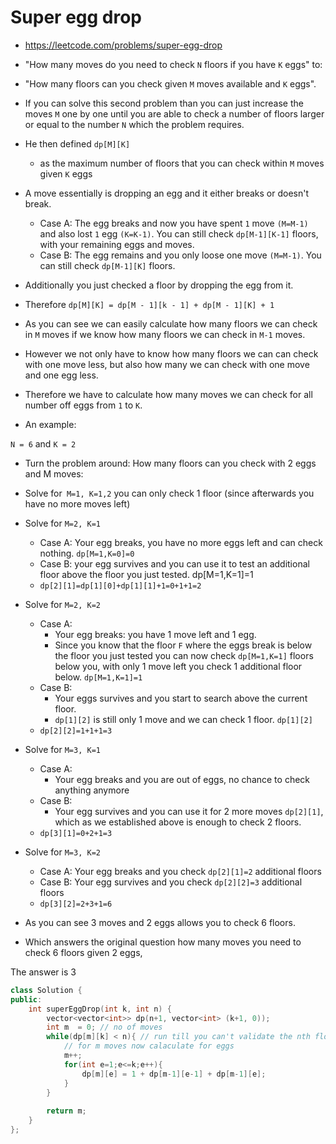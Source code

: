 # Super egg drop

- <https://leetcode.com/problems/super-egg-drop>

- "How many moves do you need to check `N` floors if you have `K` eggs"
to:
- "How many floors can you check given `M` moves available and `K` eggs".

- If you can solve this second problem than you can just increase the moves `M`
  one by one until you are able to check a number of floors larger or equal to
  the number `N` which the problem requires.
- He then defined `dp[M][K]` 
    - as the maximum number of floors that you can check within `M` moves given `K` eggs
- A move essentially is dropping an egg and it either breaks or doesn't break.
    - Case A:
    The egg breaks and now you have spent `1` move `(M=M-1)` and also lost `1` egg `(K=K-1)`.
    You can still check `dp[M-1][K-1]` floors, with your remaining eggs and moves.
    - Case B:
    The egg remains and you only loose one move `(M=M-1)`.
    You can still check `dp[M-1][K]` floors.
- Additionally you just checked a floor by dropping the egg from it.
- Therefore `dp[M][K] = dp[M - 1][k - 1] + dp[M - 1][K] + 1`
- As you can see we can easily calculate how many floors we can check in `M` moves
  if we know how many floors we can check in `M-1` moves.

- However we not only have to know how many floors we can can check with one move less,
  but also how many we can check with one move and one egg less.
- Therefore we have to calculate how many moves we can check for all number off eggs from `1` to `K`.

- An example:

`N = 6` and `K = 2`

- Turn the problem around: How many floors can you check with 2 eggs and M moves:

- Solve for` M=1, K=1,2`
you can only check 1 floor (since afterwards you have no more moves left)

- Solve for `M=2, K=1`
    - Case A: Your egg breaks, you have no more eggs left and can check nothing. `dp[M=1,K=0]=0`
    - Case B: your egg survives and you can use it to test an additional floor above the floor you just tested. dp[M=1,K=1]=1
    - `dp[2][1]=dp[1][0]+dp[1][1]+1=0+1+1=2`

- Solve for `M=2, K=2`
    - Case A: 
        - Your egg breaks: you have 1 move left and 1 egg. 
        - Since you know that the floor `F` where the eggs break is below the
          floor you just tested you can now check `dp[M=1,K=1]` floors below you, 
          with only 1 move left you check 1 additional floor below. 
          `dp[M=1,K=1]=1`
    - Case B: 
        - Your eggs survives and you start to search above the current floor. 
        - `dp[1][2]` is still only 1 move and we can check 1 floor. `dp[1][2]`
    - `dp[2][2]=1+1+1=3`

- Solve for `M=3, K=1`
    - Case A: 
        - Your egg breaks and you are out of eggs, no chance to check anything anymore
    - Case B: 
        - Your egg survives and you can use it for 2 more moves `dp[2][1]`, 
          which as we established above is enough to check 2 floors.
    - `dp[3][1]=0+2+1=3`

- Solve for `M=3, K=2`
    - Case A: Your egg breaks and you check `dp[2][1]=2` additional floors
    - Case B: Your egg survives and you check `dp[2][2]=3` additional floors
    - `dp[3][2]=2+3+1=6`

- As you can see 3 moves and 2 eggs allows you to check 6 floors. 
- Which answers the original question how many moves you need to check 6 floors given 2 eggs,

The answer is 3

```cpp
class Solution {
public:
    int superEggDrop(int k, int n) {
        vector<vector<int>> dp(n+1, vector<int> (k+1, 0));
        int m  = 0; // no of moves
        while(dp[m][k] < n){ // run till you can't validate the nth floor
            // for m moves now calaculate for eggs
            m++;
            for(int e=1;e<=k;e++){
                dp[m][e] = 1 + dp[m-1][e-1] + dp[m-1][e]; 
            }
        }
        
        return m;
    }
};
```